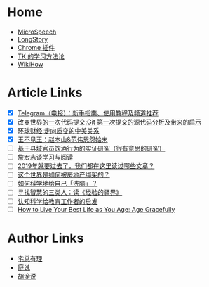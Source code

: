 # Home

* [MicroSpeech](1/MicroSpeech.md)
* [LongStory](1/LongStory.md)
* [Chrome 插件](1/Chrome%20插件.md)
* [TK 的学习方法论](1/TK%20的学习方法论.md)
* [WikiHow](1/WikiHow.md)

# Article Links

* [x] [Telegram（电报）：新手指南、使用教程及频道推荐](https://tingtalk.me/telegram/)
* [x] [改变世界的一次代码提交:Git 第一次提交的源代码分析及带来的启示](https://hutusi.com/articles/the-greatest-git-commit)
* [x] [环球财经:走向质变的中美关系](http://finance.sina.com.cn/review/20101013/17398774055.shtml)
* [x] [王不见王：赵本山&范伟恩怨始末](https://www.huxiu.com/article/383147.html)
* [ ] [基于县域官员饮酒行为的实证研究（很有意思的研究）](https://mp.weixin.qq.com/s/HkPDFt9kllPbPUmBVv0ZPA)
* [ ] [詹宏志谈学习与阅读](https://www.douban.com/note/348246095/)
* [ ] [2019年就要过去了，我们都在这里读过哪些文章？](https://mp.weixin.qq.com/s/os8ANIPnfRXacZ-BZ69F4A)
* [ ] [这个世界是如何被房地产绑架的？](https://mp.weixin.qq.com/s/NZ0mAS0ggUqgAQlA7FChPA)
* [ ] [如何科学地给自己「洗脑」？](https://mp.weixin.qq.com/s?__biz=MzA3MzM0MjUyMQ==&mid=2652150880&idx=1&sn=f76cf143de788de10c7b22534701fe3b)
* [ ] [寻找智慧的三类人：读《经验的疆界》](https://mp.weixin.qq.com/s?__biz=MzA3MzM0MjUyMQ==&mid=2652150360&idx=1&sn=231f1d27b61c08c0d42362df35a52c6c)
* [ ] [认知科学给教育工作者的启发](https://mp.weixin.qq.com/s?__biz=MzA3MzM0MjUyMQ==&mid=2652150315&idx=1&sn=0573a5f38029d0ced1924337e8b61c8c)
* [ ] [How to Live Your Best Life as You Age: Age Gracefully](https://www.healthline.com/health/aging-gracefully)

# Author Links

* [宅总有理](https://www.huxiu.com/member/2550288.html)
* [庭说](https://tingtalk.me/archives/)
* [胡涂说](https://hutusi.com/archive/)
